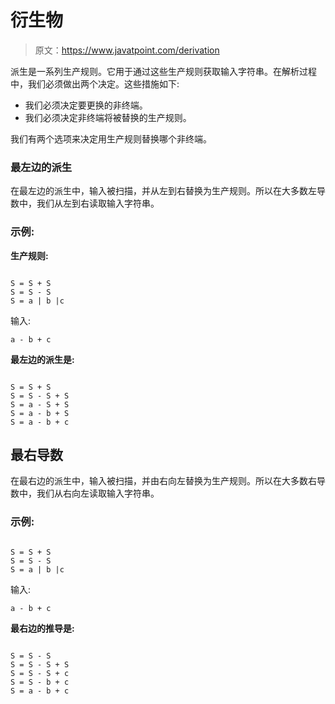 # 衍生物

> 原文：<https://www.javatpoint.com/derivation>

派生是一系列生产规则。它用于通过这些生产规则获取输入字符串。在解析过程中，我们必须做出两个决定。这些措施如下:

*   我们必须决定要更换的非终端。
*   我们必须决定非终端将被替换的生产规则。

我们有两个选项来决定用生产规则替换哪个非终端。

### 最左边的派生

在最左边的派生中，输入被扫描，并从左到右替换为生产规则。所以在大多数左导数中，我们从左到右读取输入字符串。

### 示例:

**生产规则:**

```

S = S + S
S = S - S
S = a | b |c

```

输入:

```
a - b + c

```

**最左边的派生是:**

```

S = S + S
S = S - S + S
S = a - S + S
S = a - b + S
S = a - b + c

```

## 最右导数

在最右边的派生中，输入被扫描，并由右向左替换为生产规则。所以在大多数右导数中，我们从右向左读取输入字符串。

### 示例:

```

S = S + S
S = S - S
S = a | b |c

```

输入:

```
a - b + c

```

**最右边的推导是:**

```

S = S - S
S = S - S + S
S = S - S + c
S = S - b + c
S = a - b + c

```